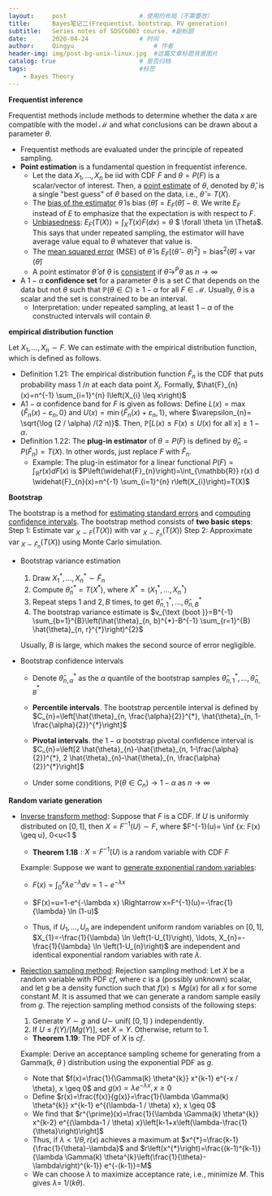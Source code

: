 ```yaml
---
layout:     post                    # 使用的布局（不需要改）
title:      Bayes笔记二(Frequentist、bootstrap、RV generation)               # 标题
subtitle:   Series notes of SDSC6003 course. #副标题
date:       2020-04-24              # 时间
author:     Qingyu                      # 作者
header-img: img/post-bg-unix-linux.jpg  #这篇文章标题背景图片
catalog: true                       # 是否归档
tags:                               #标签
    - Bayes Theory
---
```


**Frequentist inference**

Frequentist methods include methods to determine whether the data $x$ are compatible with the model $\mathcal{M}$ and what conclusions can be drawn about a parameter $\theta$.

- Frequentist methods are evaluated under the principle of repeated sampling.
- **Point estimation** is a fundamental question in frequentist inference.
  - Let the data $X_{1}, \ldots, X_{n}$ be iid with CDF $F$ and $\theta=P(F)$ is a scalar/vector of interest. Then, a <u>point estimate</u> of $\theta,$ denoted by $\hat{\theta},$ is a single "best guess" of $\theta$ based on the data, i.e., $\hat{\theta}=T(X) .$
  - The <u>bias of the estimator</u> $\hat{\theta}$ is bias $(\hat{\theta})=E_{F}(\hat{\theta})-\theta .$ We write $E_{F}$ instead
    of $E$ to emphasize that the expectation is with respect to $F .$
  - <u>Unbiasedness</u>: $E_{F}(T(X))=\int_{X} T(x) F(d x)=\theta$  $  \forall \theta \in \Theta$. This says that
    under repeated sampling, the estimator will have average value equal to $\theta$
    whatever that value is.
  - The <u>mean squared error</u> $(\mathrm{MSE})$ of $\hat{\theta}$ is $E_{F}\left[(\hat{\theta}-\theta)^{2}\right]=\operatorname{bias}^{2}(\hat{\theta})+\operatorname{var}(\hat{\theta})$
  - A point estimator $\hat{\theta}$ of $\theta$ is <u>consistent</u> if $\hat{\theta} \rightarrow^{P} \theta$ as $n \rightarrow \infty$
- A $1-\alpha$ **confidence set** for a parameter $\theta$ is a set $C$ that depends on the data but not $\theta$ such that $\mathbb{P}(\theta \in C) \geq 1-\alpha$ for all $F \in \mathcal{M}$. Usually, $\theta$ is a scalar and the set is constrained to be an interval.
  - Interpretation: under repeated sampling, at least $1-\alpha$ of the constructed intervals will contain $\theta$. 

**empirical distribution function**

Let $X_{1}, \dots, X_{n} \sim F$. We can estimate with the empirical distribution function, which is defined as follows.

- Definition 1.21: The empirical distribution function $\widehat{F}_{n}$ is the CDF that puts probability mass 1 $/ n$ at each data point $X_{i}$. Formally,
  $\hat{F}_{n}(x)=n^{-1} \sum_{i=1}^{n} I\left(X_{i} \leq x\right)$
- $\mathrm{A} 1-\alpha$ confidence band for $F$ is given as follows: Define $L(x)= \max \left\{\hat{F}_{n}(x)-\varepsilon_{n}, 0\right\}$ and $U(x)=\min \left\{\widehat{F}_{n}(x)+\varepsilon_{n}, 1\right\},$ where $\varepsilon_{n}= \sqrt{\log (2 / \alpha) /(2 n)}$. Then, $\mathbb{P}[L(x)\leq F(x) \leq U(x) \text { for all } x] \geq 1-\alpha$.
- Definition 1.22: The **plug-in estimator** of $\theta=P(F)$ is defined by $\hat{\theta}_{n}= P\left(\hat{F}_{n}\right)=T(X) .$ In other words, just replace $F$ with $\hat{F}_{n}$.
  - Example: The plug-in estimator for a linear functional $P(F)= \int_{\mathbb{R}} r(x) d F(x)$ is $P\left(\widehat{F}_{n}\right)=\int_{\mathbb{R}} r(x) d \widehat{F}_{n}(x)=n^{-1} \sum_{i=1}^{n} r\left(X_{i}\right)=T(X)$



**Bootstrap**

The bootstrap is a method for <u>estimating standard errors</u> and c<u>omputing confidence intervals</u>. The bootstrap method consists of **two basic steps**:
Step 1: Estimate var $_{X \sim F}(T(X))$ with var $_{X \sim \hat{F}_{n}}(T(X))$
Step 2: Approximate var $_{X \sim \hat{F}_{n}}(T(X))$ using Monte Carlo simulation.

- Bootstrap variance estimation

  1. Draw $X_{1}^{*}, \ldots, X_{n}^{*} \sim \widehat{F}_{n}$
  2. Compute $\hat{\theta}_{n}^{*}=T\left(X^{*}\right),$ where $X^{*}=\left(X_{1}^{*}, \ldots, X_{n}^{*}\right)$
  3. Repeat steps 1 and $2, B$ times, to get $\hat{\theta}_{n, 1}^{*}, \ldots, \hat{\theta}_{n, B}^{*}$
  4. The bootstrap variance estimate is $v_{\text {boot }}=B^{-1} \sum_{b=1}^{B}\left(\hat{\theta}_{n, b}^{*}-B^{-1} \sum_{r=1}^{B} \hat{\theta}_{n, r}^{*}\right)^{2}$

  Usually, $B$ is large, which makes the second source of error negligible.

- Bootstrap confidence intervals

  - Denote $\hat{\theta}_{n, \alpha}^{*}$ as the $\alpha$ quantile of the bootstrap samples $\hat{\theta}_{n, 1}^{*}, \ldots, \hat{\theta}_{n, B}^{*}$

  - **Percentile intervals**. The bootstrap percentile interval is defined by
    $C_{n}=\left[\hat{\theta}_{n, \frac{\alpha}{2}}^{*}, \hat{\theta}_{n, 1-\frac{\alpha}{2}}^{*}\right]$

  - **Pivotal intervals**. the $1-\alpha$ bootstrap pivotal confidence interval is
    $C_{n}=\left[2 \hat{\theta}_{n}-\hat{\theta}_{n, 1-\frac{\alpha}{2}}^{*}, 2 \hat{\theta}_{n}-\hat{\theta}_{n, \frac{\alpha}{2}}^{*}\right]$

  - Under some conditions, $\mathbb{P}\left(\theta \in C_{n}\right) \rightarrow 1-\alpha$ as $n \rightarrow \infty$

    

**Random variate generation**

- <u>Inverse transform method</u>: Suppose that $F$ is a CDF. If $U$ is uniformly distributed on $[0,1],$ then $X=F^{-1}(U) \sim F,$ where $F^{-1}(u)= \inf \{x: F(x) \geq u\}, 0<u<1 $

  - **Theorem 1.18**$: X=F^{-1}(U)$ is a random variable with CDF $F$

  Example: Suppose we want to <u>generate exponential random variables</u>:

  - $F(x)=\int_{0}^{x} \lambda e^{-\lambda} d v=1-e^{-\lambda x}$
  - $F(x)=u=1-e^{-\lambda x} \Rightarrow x=F^{-1}(u)=-\frac{1}{\lambda} \ln (1-u)$

  - Thus, if $U_{1}, \ldots, U_{n}$ are independent uniform random variables on $[0,1]$, $X_{1}=-\frac{1}{\lambda} \ln \left(1-U_{1}\right), \ldots, X_{n}=-\frac{1}{\lambda} \ln \left(1-U_{n}\right)$ are independent and identical exponential random variables with rate $\lambda$.

- <u>Rejection sampling method</u>: Rejection sampling method: Let $X$ be a random variable with PDF $c f,$ where $c$ is a (possibly unknown) scalar, and let $g$ be a density function such that $f(x) \leq M g(x)$ for all $x$ for some constant $M$. It is assumed that we can generate a random sample easily from $g .$ The rejection sampling method consists of the following steps:

  1. Generate $Y \sim g$ and $U \sim$ unif( $[0,1]$ ) independently.
  2. If $U \leq f(Y) /[M g(Y)],$ set $X=Y .$ Otherwise, return to $1 .$

  - **Theorem 1.19**: The PDF of $X$ is $c f$.

  Example: Derive an acceptance sampling scheme for generating from a Gamma(k, $\theta$ ) distribution using the exponential PDF as $g$.

  - Note that $f(x)=\frac{1}{\Gamma(k) \theta^{k}} x^{k-1} e^{-x / \theta}, x \geq 0$ and $g(x)=\lambda e^{-\lambda x}, x \geq 0$
  - Define $r(x)=\frac{f(x)}{g(x)}=\frac{1}{\lambda \Gamma(k) \theta^{k}} x^{k-1} e^{(\lambda-1 / \theta) x}, x \geq 0$
  - We find that $r^{\prime}(x)=\frac{1}{\lambda \Gamma(k) \theta^{k}} x^{k-2} e^{(\lambda-1 / \theta) x}\left[k-1+x\left(\lambda-\frac{1}{\theta}\right)\right]$
  - Thus, if $\lambda<1 / \theta, r(x)$ achieves a maximum at $x^{*}=\frac{k-1}{\frac{1}{\theta}-\lambda}$ and $r\left(x^{*}\right)=\frac{(k-1)^{k-1}}{\lambda \Gamma(k) \theta^{k}\left(\frac{1}{\theta}-\lambda\right)^{k-1}} e^{-(k-1)}=M$
  - We can choose $\lambda$ to maximize acceptance rate, i.e., minimize $M .$ This gives $\lambda=$
    $1 /(k \theta) .$

